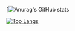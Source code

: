 
[![Anurag's GitHub stats](https://github-readme-stats.vercel.app/api?username=zhuzhi14&show_icons=true&theme=radical)
<!--START_SECTION:waka-->
<!--END_SECTION:waka-->
<!---
zhuzhi14/zhuzhi14 is a ✨ special ✨ repository because its `README.md` (this file) appears on your GitHub profile.
You can click the Preview link to take a look at your changes.
--->
[![Top Langs](https://github-readme-stats.vercel.app/api/top-langs/?username=zhuzhi14)](https://github.com/anuraghazra/github-readme-stats)
